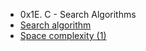 - 0x1E. C - Search Algorithms
- [Search algorithm](https://en.wikipedia.org/wiki/Search_algorithm)<br>
- [Space complexity (1)](https://www.geeksforgeeks.org/g-fact-86/)
